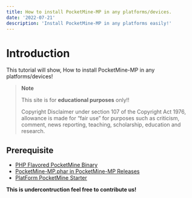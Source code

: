 ```yaml
---
title: How to install PocketMine-MP in any platforms/devices.
date: '2022-07-21'
description: 'Install PocketMine-MP in any platforms easily!'
---
```


# Introduction
This tutorial will show, How to install PocketMine-MP in any platforms/devices!

> **Note**
>
> This site is for **educational purposes** only!! 
>
> Copyright Disclaimer under section 107 of the Copyright Act 1976, allowance is made for “fair use” for purposes such as criticism, comment, news reporting, teaching, scholarship, education and research.

## Prerequisite
- [PHP Flavored PocketMine Binary](https://jenkins.pmmp.io/job/PHP-8.0-Aggregate/)
- [PocketMine-MP.phar in PocketMine-MP Releases](https://github.com/pmmp/PocketMine-MP/releases/)
- [PlatForm PocketMine Starter](#start-pocketmine)

**This is undercontruction feel free to contribute us!**

